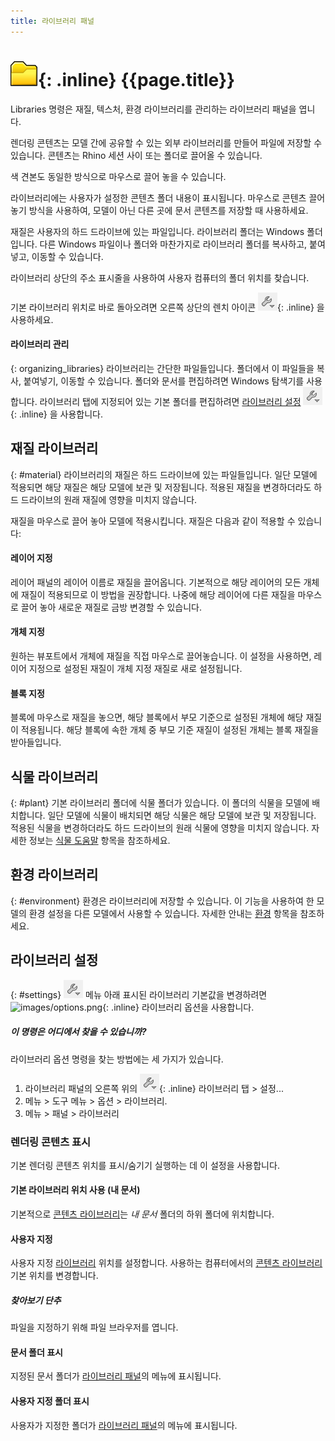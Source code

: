 ```yaml
---
title: 라이브러리 패널
---
```


# ![images/libraries.svg](images/libraries.svg){: .inline} {{page.title}}
Libraries 명령은 재질, 텍스처, 환경 라이브러리를 관리하는 라이브러리 패널을 엽니다.

렌더링 콘텐츠는 모델 간에 공유할 수 있는 외부 라이브러리를 만들어 파일에 저장할 수 있습니다. 콘텐츠는 Rhino 세션 사이 또는 폴더로 끌어올 수 있습니다.

색 견본도 동일한 방식으로 마우스로 끌어 놓을 수 있습니다.

라이브러리에는 사용자가 설정한 콘텐츠 폴더 내용이 표시됩니다. 마우스로 콘텐츠 끌어 놓기 방식을 사용하여, 모델이 아닌 다른 곳에 문서 콘텐츠를 저장할 때 사용하세요.

재질은 사용자의 하드 드라이브에 있는 파일입니다. 라이브러리 폴더는 Windows 폴더입니다. 다른 Windows 파일이나 폴더와 마찬가지로 라이브러리 폴더를 복사하고, 붙여넣고, 이동할 수 있습니다.

라이브러리 상단의 주소 표시줄을 사용하여 사용자 컴퓨터의 폴더 위치를 찾습니다.

기본 라이브러리 위치로 바로 돌아오려면 오른쪽 상단의 렌치 아이콘 ![images/library_default.png](images/library_default.png){: .inline} 을 사용하세요.

#### 라이브러리 관리
{: organizing_libraries}
라이브러리는 간단한 파일들입니다. 폴더에서 이 파일들을 복사, 붙여넣기, 이동할 수 있습니다. 폴더와 문서를 편집하려면 Windows 탐색기를 사용합니다. 라이브러리 탭에 지정되어 있는 기본 폴더를 편집하려면 [라이브러리 설정](#settings) ![images/library_default.png](images/library_default.png){: .inline} 을 사용합니다.

## 재질 라이브러리
{: #material}
라이브러리의 재질은 하드 드라이브에 있는 파일들입니다. 일단 모델에 적용되면 해당 재질은 해당 모델에 보관 및 저장됩니다. 적용된 재질을 변경하더라도 하드 드라이브의 원래 재질에 영향을 미치지 않습니다.

재질을 마우스로 끌어 놓아 모델에 적용시킵니다. 재질은 다음과 같이 적용할 수 있습니다:

#### 레이어 지정
레이어 패널의 레이어 이름로 재질을 끌어옵니다. 기본적으로 해당 레이어의 모든 개체에 재질이 적용되므로 이 방법을 권장합니다. 나중에 해당 레이어에 다른 재질을 마우스로 끌어 놓아 새로운 재질로 금방 변경할 수 있습니다.

#### 개체 지정
원하는 뷰포트에서 개체에 재질을 직접 마우스로 끌어놓습니다. 이 설정을 사용하면, 레이어 지정으로 설정된 재질이 개체 지정 재질로 새로 설정됩니다.

#### 블록 지정
블록에 마우스로 재질을 놓으면, 해당 블록에서 부모 기준으로 설정된 개체에 해당 재질이 적용됩니다. 해당 블록에 속한 개체 중 부모 기준 재질이 설정된 개체는 블록 재질을 받아들입니다.

## 식물 라이브러리
{: #plant}
기본 라이브러리 폴더에 식물 폴더가 있습니다. 이 폴더의 식물을 모델에 배치합니다. 일단 모델에 식물이 배치되면 해당 식물은 해당 모델에 보관 및 저장됩니다. 적용된 식물을 변경하더라도 하드 드라이브의 원래 식물에 영향을 미치지 않습니다. 자세한 정보는 [식물 도움말](plants.html) 항목을 참조하세요.

## 환경 라이브러리
{: #environment}
환경은 라이브러리에 저장할 수 있습니다. 이 기능을 사용하여 한 모델의 환경 설정을 다른 모델에서 사용할 수 있습니다. 자세한 안내는 [환경](environment-tab.html) 항목을 참조하세요.

## 라이브러리 설정
{: #settings}
![images/library_default.png](images/library_default.png) 메뉴 아래 표시된 라이브러리 기본값을 변경하려면 ![images/options.png](images/options.png){: .inline} 라이브러리 옵션을 사용합니다.

##### 이 명령은 어디에서 찾을 수 있습니까?
라이브러리 옵션 명령을 찾는 방법에는 세 가지가 있습니다.

 1. 라이브러리 패널의 오른쪽 위의 ![images/library_default.png](images/library_default.png){: .inline} 라이브러리 탭 > 설정...
 1. 메뉴 > 도구 메뉴 > 옵션 > 라이브러리.
 1. 메뉴 > 패널 > 라이브러리


### 렌더링 콘텐츠 표시
기본 렌더링 콘텐츠 위치를 표시/숨기기 실행하는 데 이 설정을 사용합니다.

#### 기본 라이브러리 위치 사용 (내 문서)
기본적으로 [콘텐츠 라이브러리](libraries.html)는 *내 문서* 폴더의 하위 폴더에 위치합니다.

#### 사용자 지정
사용자 지정 [라이브러리](libraries.html) 위치를 설정합니다. 사용하는 컴퓨터에서의 [콘텐츠 라이브러리](libraries.html) 기본 위치를 변경합니다.

##### 찾아보기 단추
파일을 지정하기 위해 파일 브라우저를 엽니다.

#### 문서 폴더 표시
지정된 문서 폴더가 [라이브러리 패널](libraries.html)의 메뉴에 표시됩니다.

#### 사용자 지정 폴더 표시
사용자가 지정한 폴더가 [라이브러리 패널](libraries.html)의 메뉴에 표시됩니다.
